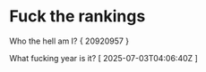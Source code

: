 # Fuck the rankings

Who the hell am I?
{ 20920957 }

What fucking year is it?
[ 2025-07-03T04:06:40Z ]
